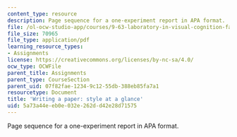```yaml
---
content_type: resource
description: Page sequence for a one-experiment report in APA format.
file: /ol-ocw-studio-app/courses/9-63-laboratory-in-visual-cognition-fall-2009/5a73a44eeb0e032e262dd42e28d71575_MIT9_63F09_assn01.pdf
file_size: 70965
file_type: application/pdf
learning_resource_types:
- Assignments
license: https://creativecommons.org/licenses/by-nc-sa/4.0/
ocw_type: OCWFile
parent_title: Assignments
parent_type: CourseSection
parent_uid: 07f82fae-1234-9c12-55db-388eb85fa7a1
resourcetype: Document
title: 'Writing a paper: style at a glance'
uid: 5a73a44e-eb0e-032e-262d-d42e28d71575
---
```

Page sequence for a one-experiment report in APA format.